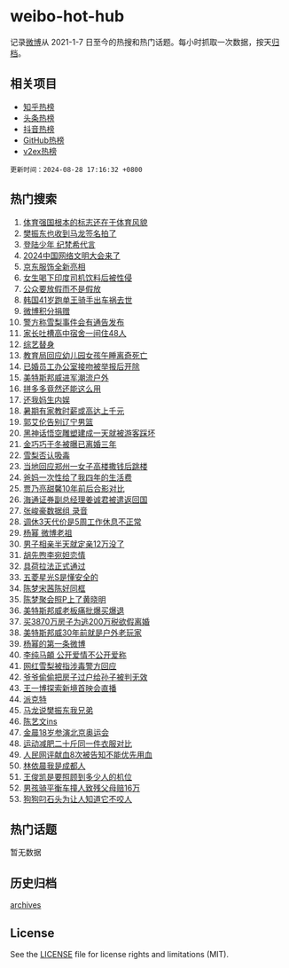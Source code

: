 # weibo-hot-hub

记录[微博](https://www.weibo.com)从 2021-1-7 日至今的热搜和热门话题。每小时抓取一次数据，按天[归档](archives)。

## 相关项目

- [知乎热榜](https://github.com/lonnyzhang423/zhihu-hot-hub)
- [头条热榜](https://github.com/lonnyzhang423/toutiao-hot-hub)
- [抖音热榜](https://github.com/lonnyzhang423/douyin-hot-hub)
- [GitHub热榜](https://github.com/lonnyzhang423/github-hot-hub)
- [v2ex热榜](https://github.com/lonnyzhang423/v2ex-hot-hub)


`更新时间：2024-08-28 17:16:32 +0800`

## 热门搜索

1. [体育强国根本的标志还在于体育风貌](https://m.weibo.cn/search?containerid=100103type%3D1%26t%3D10%26q%3D%23%E4%BD%93%E8%82%B2%E5%BC%BA%E5%9B%BD%E6%A0%B9%E6%9C%AC%E7%9A%84%E6%A0%87%E5%BF%97%E8%BF%98%E5%9C%A8%E4%BA%8E%E4%BD%93%E8%82%B2%E9%A3%8E%E8%B2%8C%23&stream_entry_id=51&isnewpage=1&extparam=seat%3D1%26pos%3D0%26filter_type%3Drealtimehot%26stream_entry_id%3D51%26c_type%3D51%26cate%3D10103%26q%3D%2523%25E4%25BD%2593%25E8%2582%25B2%25E5%25BC%25BA%25E5%259B%25BD%25E6%25A0%25B9%25E6%259C%25AC%25E7%259A%2584%25E6%25A0%2587%25E5%25BF%2597%25E8%25BF%2598%25E5%259C%25A8%25E4%25BA%258E%25E4%25BD%2593%25E8%2582%25B2%25E9%25A3%258E%25E8%25B2%258C%2523%26dgr%3D0%26display_time%3D1724836591%26pre_seqid%3D1724836591569017664142)
1. [樊振东也收到马龙签名拍了](https://m.weibo.cn/search?containerid=100103type%3D1%26t%3D10%26q%3D%23%E6%A8%8A%E6%8C%AF%E4%B8%9C%E4%B9%9F%E6%94%B6%E5%88%B0%E9%A9%AC%E9%BE%99%E7%AD%BE%E5%90%8D%E6%8B%8D%E4%BA%86%23&stream_entry_id=31&isnewpage=1&extparam=seat%3D1%26stream_entry_id%3D31%26realpos%3D1%26cate%3D5001%26filter_type%3Drealtimehot%26lcate%3D5001%26band_rank%3D1%26pos%3D0%26c_type%3D31%26flag%3D1%26q%3D%2523%25E6%25A8%258A%25E6%258C%25AF%25E4%25B8%259C%25E4%25B9%259F%25E6%2594%25B6%25E5%2588%25B0%25E9%25A9%25AC%25E9%25BE%2599%25E7%25AD%25BE%25E5%2590%258D%25E6%258B%258D%25E4%25BA%2586%2523%26dgr%3D0%26display_time%3D1724836591%26pre_seqid%3D1724836591569017664142)
1. [登陆少年 纪梵希代言](https://m.weibo.cn/search?containerid=100103type%3D1%26t%3D10%26q%3D%E7%99%BB%E9%99%86%E5%B0%91%E5%B9%B4+%E7%BA%AA%E6%A2%B5%E5%B8%8C%E4%BB%A3%E8%A8%80&stream_entry_id=31&isnewpage=1&extparam=seat%3D1%26stream_entry_id%3D31%26realpos%3D2%26cate%3D5001%26filter_type%3Drealtimehot%26lcate%3D5001%26band_rank%3D2%26pos%3D1%26c_type%3D31%26flag%3D1%26q%3D%25E7%2599%25BB%25E9%2599%2586%25E5%25B0%2591%25E5%25B9%25B4%2520%25E7%25BA%25AA%25E6%25A2%25B5%25E5%25B8%258C%25E4%25BB%25A3%25E8%25A8%2580%26dgr%3D0%26display_time%3D1724836591%26pre_seqid%3D1724836591569017664142)
1. [2024中国网络文明大会来了](https://m.weibo.cn/search?containerid=100103type%3D1%26t%3D10%26q%3D%232024%E4%B8%AD%E5%9B%BD%E7%BD%91%E7%BB%9C%E6%96%87%E6%98%8E%E5%A4%A7%E4%BC%9A%E6%9D%A5%E4%BA%86%23&stream_entry_id=31&isnewpage=1&extparam=seat%3D1%26stream_entry_id%3D31%26realpos%3D3%26cate%3D5001%26filter_type%3Drealtimehot%26lcate%3D5001%26band_rank%3D3%26pos%3D2%26c_type%3D31%26flag%3D1%26q%3D%25232024%25E4%25B8%25AD%25E5%259B%25BD%25E7%25BD%2591%25E7%25BB%259C%25E6%2596%2587%25E6%2598%258E%25E5%25A4%25A7%25E4%25BC%259A%25E6%259D%25A5%25E4%25BA%2586%2523%26dgr%3D0%26display_time%3D1724836591%26pre_seqid%3D1724836591569017664142)
1. [京东服饰全新亮相](https://m.weibo.cn/search?containerid=100103type%3D1%26t%3D10%26q%3D%23%E4%BA%AC%E4%B8%9C%E6%9C%8D%E9%A5%B0%E5%85%A8%E6%96%B0%E4%BA%AE%E7%9B%B8%23&stream_entry_id=31&isnewpage=1&extparam=seat%3D1%26adid%3D251863%26stream_entry_id%3D31%26topic_ad%3D1%26pos%3D3%26band_rank%3D4%26lcate%3D5001%26filter_type%3Drealtimehot%26dgr%3D0%26c_type%3D31%26is_ad_pos%3D1%26q%3D%2523%25E4%25BA%25AC%25E4%25B8%259C%25E6%259C%258D%25E9%25A5%25B0%25E5%2585%25A8%25E6%2596%25B0%25E4%25BA%25AE%25E7%259B%25B8%2523%26cate%3D5001%26display_time%3D1724836591%26pre_seqid%3D1724836591569017664142)
1. [女生喝下印度司机饮料后被性侵](https://m.weibo.cn/search?containerid=100103type%3D1%26t%3D10%26q%3D%23%E5%A5%B3%E7%94%9F%E5%96%9D%E4%B8%8B%E5%8D%B0%E5%BA%A6%E5%8F%B8%E6%9C%BA%E9%A5%AE%E6%96%99%E5%90%8E%E8%A2%AB%E6%80%A7%E4%BE%B5%23&stream_entry_id=31&isnewpage=1&extparam=seat%3D1%26stream_entry_id%3D31%26realpos%3D4%26cate%3D5001%26filter_type%3Drealtimehot%26lcate%3D5001%26band_rank%3D4%26pos%3D4%26c_type%3D31%26flag%3D2%26q%3D%2523%25E5%25A5%25B3%25E7%2594%259F%25E5%2596%259D%25E4%25B8%258B%25E5%258D%25B0%25E5%25BA%25A6%25E5%258F%25B8%25E6%259C%25BA%25E9%25A5%25AE%25E6%2596%2599%25E5%2590%258E%25E8%25A2%25AB%25E6%2580%25A7%25E4%25BE%25B5%2523%26dgr%3D0%26display_time%3D1724836591%26pre_seqid%3D1724836591569017664142)
1. [公众要放假而不是假放](https://m.weibo.cn/search?containerid=100103type%3D1%26t%3D10%26q%3D%23%E5%85%AC%E4%BC%97%E8%A6%81%E6%94%BE%E5%81%87%E8%80%8C%E4%B8%8D%E6%98%AF%E5%81%87%E6%94%BE%23&stream_entry_id=31&isnewpage=1&extparam=seat%3D1%26stream_entry_id%3D31%26realpos%3D5%26cate%3D5001%26filter_type%3Drealtimehot%26lcate%3D5001%26band_rank%3D5%26pos%3D5%26c_type%3D31%26flag%3D0%26q%3D%2523%25E5%2585%25AC%25E4%25BC%2597%25E8%25A6%2581%25E6%2594%25BE%25E5%2581%2587%25E8%2580%258C%25E4%25B8%258D%25E6%2598%25AF%25E5%2581%2587%25E6%2594%25BE%2523%26dgr%3D0%26display_time%3D1724836591%26pre_seqid%3D1724836591569017664142)
1. [韩国41岁跑单王骑手出车祸去世](https://m.weibo.cn/search?containerid=100103type%3D1%26t%3D10%26q%3D%23%E9%9F%A9%E5%9B%BD41%E5%B2%81%E8%B7%91%E5%8D%95%E7%8E%8B%E9%AA%91%E6%89%8B%E5%87%BA%E8%BD%A6%E7%A5%B8%E5%8E%BB%E4%B8%96%23&stream_entry_id=31&isnewpage=1&extparam=seat%3D1%26stream_entry_id%3D31%26realpos%3D6%26cate%3D5001%26filter_type%3Drealtimehot%26lcate%3D5001%26band_rank%3D6%26pos%3D6%26c_type%3D31%26flag%3D1%26q%3D%2523%25E9%259F%25A9%25E5%259B%25BD41%25E5%25B2%2581%25E8%25B7%2591%25E5%258D%2595%25E7%258E%258B%25E9%25AA%2591%25E6%2589%258B%25E5%2587%25BA%25E8%25BD%25A6%25E7%25A5%25B8%25E5%258E%25BB%25E4%25B8%2596%2523%26dgr%3D0%26display_time%3D1724836591%26pre_seqid%3D1724836591569017664142)
1. [微博积分捐赠](https://m.weibo.cn/search?containerid=100103type%3D1%26t%3D10%26q%3D%23%E5%BE%AE%E5%8D%9A%E7%A7%AF%E5%88%86%E6%8D%90%E8%B5%A0%23&stream_entry_id=31&isnewpage=1&extparam=seat%3D1%26adid%3D252160%26stream_entry_id%3D31%26pos%3D7%26band_rank%3D7%26lcate%3D5001%26filter_type%3Drealtimehot%26dgr%3D0%26c_type%3D31%26is_ad_pos%3D1%26q%3D%2523%25E5%25BE%25AE%25E5%258D%259A%25E7%25A7%25AF%25E5%2588%2586%25E6%258D%2590%25E8%25B5%25A0%2523%26cate%3D5001%26display_time%3D1724836591%26pre_seqid%3D1724836591569017664142)
1. [警方称雪梨事件会有通告发布](https://m.weibo.cn/search?containerid=100103type%3D1%26t%3D10%26q%3D%23%E8%AD%A6%E6%96%B9%E7%A7%B0%E9%9B%AA%E6%A2%A8%E4%BA%8B%E4%BB%B6%E4%BC%9A%E6%9C%89%E9%80%9A%E5%91%8A%E5%8F%91%E5%B8%83%23&stream_entry_id=31&isnewpage=1&extparam=seat%3D1%26stream_entry_id%3D31%26realpos%3D7%26cate%3D5001%26filter_type%3Drealtimehot%26lcate%3D5001%26band_rank%3D7%26pos%3D8%26c_type%3D31%26flag%3D2%26q%3D%2523%25E8%25AD%25A6%25E6%2596%25B9%25E7%25A7%25B0%25E9%259B%25AA%25E6%25A2%25A8%25E4%25BA%258B%25E4%25BB%25B6%25E4%25BC%259A%25E6%259C%2589%25E9%2580%259A%25E5%2591%258A%25E5%258F%2591%25E5%25B8%2583%2523%26dgr%3D0%26display_time%3D1724836591%26pre_seqid%3D1724836591569017664142)
1. [家长吐槽高中宿舍一间住48人](https://m.weibo.cn/search?containerid=100103type%3D1%26t%3D10%26q%3D%23%E5%AE%B6%E9%95%BF%E5%90%90%E6%A7%BD%E9%AB%98%E4%B8%AD%E5%AE%BF%E8%88%8D%E4%B8%80%E9%97%B4%E4%BD%8F48%E4%BA%BA%23&stream_entry_id=31&isnewpage=1&extparam=seat%3D1%26stream_entry_id%3D31%26realpos%3D8%26cate%3D5001%26filter_type%3Drealtimehot%26lcate%3D5001%26band_rank%3D8%26pos%3D9%26c_type%3D31%26flag%3D1%26q%3D%2523%25E5%25AE%25B6%25E9%2595%25BF%25E5%2590%2590%25E6%25A7%25BD%25E9%25AB%2598%25E4%25B8%25AD%25E5%25AE%25BF%25E8%2588%258D%25E4%25B8%2580%25E9%2597%25B4%25E4%25BD%258F48%25E4%25BA%25BA%2523%26dgr%3D0%26display_time%3D1724836591%26pre_seqid%3D1724836591569017664142)
1. [综艺替身](https://m.weibo.cn/search?containerid=100103type%3D1%26t%3D10%26q%3D%E7%BB%BC%E8%89%BA%E6%9B%BF%E8%BA%AB&stream_entry_id=31&isnewpage=1&extparam=seat%3D1%26stream_entry_id%3D31%26realpos%3D9%26cate%3D5001%26filter_type%3Drealtimehot%26lcate%3D5001%26band_rank%3D9%26pos%3D10%26c_type%3D31%26flag%3D2%26q%3D%25E7%25BB%25BC%25E8%2589%25BA%25E6%259B%25BF%25E8%25BA%25AB%26dgr%3D0%26display_time%3D1724836591%26pre_seqid%3D1724836591569017664142)
1. [教育局回应幼儿园女孩午睡离奇死亡](https://m.weibo.cn/search?containerid=100103type%3D1%26t%3D10%26q%3D%23%E6%95%99%E8%82%B2%E5%B1%80%E5%9B%9E%E5%BA%94%E5%B9%BC%E5%84%BF%E5%9B%AD%E5%A5%B3%E5%AD%A9%E5%8D%88%E7%9D%A1%E7%A6%BB%E5%A5%87%E6%AD%BB%E4%BA%A1%23&stream_entry_id=31&isnewpage=1&extparam=seat%3D1%26stream_entry_id%3D31%26realpos%3D10%26cate%3D5001%26filter_type%3Drealtimehot%26lcate%3D5001%26band_rank%3D10%26pos%3D11%26c_type%3D31%26flag%3D1%26q%3D%2523%25E6%2595%2599%25E8%2582%25B2%25E5%25B1%2580%25E5%259B%259E%25E5%25BA%2594%25E5%25B9%25BC%25E5%2584%25BF%25E5%259B%25AD%25E5%25A5%25B3%25E5%25AD%25A9%25E5%258D%2588%25E7%259D%25A1%25E7%25A6%25BB%25E5%25A5%2587%25E6%25AD%25BB%25E4%25BA%25A1%2523%26dgr%3D0%26display_time%3D1724836591%26pre_seqid%3D1724836591569017664142)
1. [已婚员工办公室接吻被举报后开除](https://m.weibo.cn/search?containerid=100103type%3D1%26t%3D10%26q%3D%23%E5%B7%B2%E5%A9%9A%E5%91%98%E5%B7%A5%E5%8A%9E%E5%85%AC%E5%AE%A4%E6%8E%A5%E5%90%BB%E8%A2%AB%E4%B8%BE%E6%8A%A5%E5%90%8E%E5%BC%80%E9%99%A4%23&stream_entry_id=31&isnewpage=1&extparam=seat%3D1%26stream_entry_id%3D31%26realpos%3D11%26cate%3D5001%26filter_type%3Drealtimehot%26lcate%3D5001%26band_rank%3D11%26pos%3D12%26c_type%3D31%26flag%3D2%26q%3D%2523%25E5%25B7%25B2%25E5%25A9%259A%25E5%2591%2598%25E5%25B7%25A5%25E5%258A%259E%25E5%2585%25AC%25E5%25AE%25A4%25E6%258E%25A5%25E5%2590%25BB%25E8%25A2%25AB%25E4%25B8%25BE%25E6%258A%25A5%25E5%2590%258E%25E5%25BC%2580%25E9%2599%25A4%2523%26dgr%3D0%26display_time%3D1724836591%26pre_seqid%3D1724836591569017664142)
1. [美特斯邦威进军潮流户外](https://m.weibo.cn/search?containerid=100103type%3D1%26t%3D10%26q%3D%23%E7%BE%8E%E7%89%B9%E6%96%AF%E9%82%A6%E5%A8%81%E8%BF%9B%E5%86%9B%E6%BD%AE%E6%B5%81%E6%88%B7%E5%A4%96%23&stream_entry_id=31&isnewpage=1&extparam=seat%3D1%26adid%3D251514%26stream_entry_id%3D31%26realpos%3D12%26cate%3D5001%26filter_type%3Drealtimehot%26lcate%3D5001%26band_rank%3D12%26dgr%3D0%26c_type%3D31%26flag%3D0%26q%3D%2523%25E7%25BE%258E%25E7%2589%25B9%25E6%2596%25AF%25E9%2582%25A6%25E5%25A8%2581%25E8%25BF%259B%25E5%2586%259B%25E6%25BD%25AE%25E6%25B5%2581%25E6%2588%25B7%25E5%25A4%2596%2523%26pos%3D13%26display_time%3D1724836591%26pre_seqid%3D1724836591569017664142)
1. [拼多多竟然还能这么用](https://m.weibo.cn/search?containerid=100103type%3D1%26t%3D10%26q%3D%23%E6%8B%BC%E5%A4%9A%E5%A4%9A%E7%AB%9F%E7%84%B6%E8%BF%98%E8%83%BD%E8%BF%99%E4%B9%88%E7%94%A8%23&stream_entry_id=31&isnewpage=1&extparam=seat%3D1%26adid%3D251328%26stream_entry_id%3D31%26realpos%3D13%26cate%3D5001%26filter_type%3Drealtimehot%26lcate%3D5001%26band_rank%3D13%26dgr%3D0%26c_type%3D31%26flag%3D0%26q%3D%2523%25E6%258B%25BC%25E5%25A4%259A%25E5%25A4%259A%25E7%25AB%259F%25E7%2584%25B6%25E8%25BF%2598%25E8%2583%25BD%25E8%25BF%2599%25E4%25B9%2588%25E7%2594%25A8%2523%26pos%3D14%26display_time%3D1724836591%26pre_seqid%3D1724836591569017664142)
1. [还我妈生内娱](https://m.weibo.cn/search?containerid=100103type%3D1%26t%3D10%26q%3D%E8%BF%98%E6%88%91%E5%A6%88%E7%94%9F%E5%86%85%E5%A8%B1&stream_entry_id=31&isnewpage=1&extparam=seat%3D1%26stream_entry_id%3D31%26realpos%3D14%26cate%3D5001%26filter_type%3Drealtimehot%26lcate%3D5001%26band_rank%3D14%26pos%3D15%26c_type%3D31%26flag%3D1%26q%3D%25E8%25BF%2598%25E6%2588%2591%25E5%25A6%2588%25E7%2594%259F%25E5%2586%2585%25E5%25A8%25B1%26dgr%3D0%26display_time%3D1724836591%26pre_seqid%3D1724836591569017664142)
1. [暑期有家教时薪或高达上千元](https://m.weibo.cn/search?containerid=100103type%3D1%26t%3D10%26q%3D%23%E6%9A%91%E6%9C%9F%E6%9C%89%E5%AE%B6%E6%95%99%E6%97%B6%E8%96%AA%E6%88%96%E9%AB%98%E8%BE%BE%E4%B8%8A%E5%8D%83%E5%85%83%23&stream_entry_id=31&isnewpage=1&extparam=seat%3D1%26stream_entry_id%3D31%26realpos%3D15%26cate%3D5001%26filter_type%3Drealtimehot%26lcate%3D5001%26band_rank%3D15%26pos%3D16%26c_type%3D31%26flag%3D1%26q%3D%2523%25E6%259A%2591%25E6%259C%259F%25E6%259C%2589%25E5%25AE%25B6%25E6%2595%2599%25E6%2597%25B6%25E8%2596%25AA%25E6%2588%2596%25E9%25AB%2598%25E8%25BE%25BE%25E4%25B8%258A%25E5%258D%2583%25E5%2585%2583%2523%26dgr%3D0%26display_time%3D1724836591%26pre_seqid%3D1724836591569017664142)
1. [郭艾伦告别辽宁男篮](https://m.weibo.cn/search?containerid=100103type%3D1%26t%3D10%26q%3D%23%E9%83%AD%E8%89%BE%E4%BC%A6%E5%91%8A%E5%88%AB%E8%BE%BD%E5%AE%81%E7%94%B7%E7%AF%AE%23&stream_entry_id=31&isnewpage=1&extparam=seat%3D1%26stream_entry_id%3D31%26realpos%3D16%26cate%3D5001%26filter_type%3Drealtimehot%26lcate%3D5001%26band_rank%3D16%26pos%3D17%26c_type%3D31%26flag%3D1%26q%3D%2523%25E9%2583%25AD%25E8%2589%25BE%25E4%25BC%25A6%25E5%2591%258A%25E5%2588%25AB%25E8%25BE%25BD%25E5%25AE%2581%25E7%2594%25B7%25E7%25AF%25AE%2523%26dgr%3D0%26display_time%3D1724836591%26pre_seqid%3D1724836591569017664142)
1. [黑神话悟空雕塑建成一天就被游客踩坏](https://m.weibo.cn/search?containerid=100103type%3D1%26t%3D10%26q%3D%23%E9%BB%91%E7%A5%9E%E8%AF%9D%E6%82%9F%E7%A9%BA%E9%9B%95%E5%A1%91%E5%BB%BA%E6%88%90%E4%B8%80%E5%A4%A9%E5%B0%B1%E8%A2%AB%E6%B8%B8%E5%AE%A2%E8%B8%A9%E5%9D%8F%23&stream_entry_id=31&isnewpage=1&extparam=seat%3D1%26stream_entry_id%3D31%26realpos%3D17%26cate%3D5001%26filter_type%3Drealtimehot%26lcate%3D5001%26band_rank%3D17%26pos%3D18%26c_type%3D31%26flag%3D0%26q%3D%2523%25E9%25BB%2591%25E7%25A5%259E%25E8%25AF%259D%25E6%2582%259F%25E7%25A9%25BA%25E9%259B%2595%25E5%25A1%2591%25E5%25BB%25BA%25E6%2588%2590%25E4%25B8%2580%25E5%25A4%25A9%25E5%25B0%25B1%25E8%25A2%25AB%25E6%25B8%25B8%25E5%25AE%25A2%25E8%25B8%25A9%25E5%259D%258F%2523%26dgr%3D0%26display_time%3D1724836591%26pre_seqid%3D1724836591569017664142)
1. [金巧巧于冬被曝已离婚三年](https://m.weibo.cn/search?containerid=100103type%3D1%26t%3D10%26q%3D%23%E9%87%91%E5%B7%A7%E5%B7%A7%E4%BA%8E%E5%86%AC%E8%A2%AB%E6%9B%9D%E5%B7%B2%E7%A6%BB%E5%A9%9A%E4%B8%89%E5%B9%B4%23&stream_entry_id=31&isnewpage=1&extparam=seat%3D1%26stream_entry_id%3D31%26realpos%3D18%26cate%3D5001%26filter_type%3Drealtimehot%26lcate%3D5001%26band_rank%3D18%26pos%3D19%26c_type%3D31%26flag%3D0%26q%3D%2523%25E9%2587%2591%25E5%25B7%25A7%25E5%25B7%25A7%25E4%25BA%258E%25E5%2586%25AC%25E8%25A2%25AB%25E6%259B%259D%25E5%25B7%25B2%25E7%25A6%25BB%25E5%25A9%259A%25E4%25B8%2589%25E5%25B9%25B4%2523%26dgr%3D0%26display_time%3D1724836591%26pre_seqid%3D1724836591569017664142)
1. [雪梨否认吸毒](https://m.weibo.cn/search?containerid=100103type%3D1%26t%3D10%26q%3D%23%E9%9B%AA%E6%A2%A8%E5%90%A6%E8%AE%A4%E5%90%B8%E6%AF%92%23&stream_entry_id=31&isnewpage=1&extparam=seat%3D1%26stream_entry_id%3D31%26realpos%3D19%26cate%3D5001%26filter_type%3Drealtimehot%26lcate%3D5001%26band_rank%3D19%26pos%3D20%26c_type%3D31%26flag%3D0%26q%3D%2523%25E9%259B%25AA%25E6%25A2%25A8%25E5%2590%25A6%25E8%25AE%25A4%25E5%2590%25B8%25E6%25AF%2592%2523%26dgr%3D0%26display_time%3D1724836591%26pre_seqid%3D1724836591569017664142)
1. [当地回应郑州一女子高楼撒钱后跳楼](https://m.weibo.cn/search?containerid=100103type%3D1%26t%3D10%26q%3D%23%E5%BD%93%E5%9C%B0%E5%9B%9E%E5%BA%94%E9%83%91%E5%B7%9E%E4%B8%80%E5%A5%B3%E5%AD%90%E9%AB%98%E6%A5%BC%E6%92%92%E9%92%B1%E5%90%8E%E8%B7%B3%E6%A5%BC%23&stream_entry_id=31&isnewpage=1&extparam=seat%3D1%26stream_entry_id%3D31%26realpos%3D20%26cate%3D5001%26filter_type%3Drealtimehot%26lcate%3D5001%26band_rank%3D20%26pos%3D21%26c_type%3D31%26flag%3D0%26q%3D%2523%25E5%25BD%2593%25E5%259C%25B0%25E5%259B%259E%25E5%25BA%2594%25E9%2583%2591%25E5%25B7%259E%25E4%25B8%2580%25E5%25A5%25B3%25E5%25AD%2590%25E9%25AB%2598%25E6%25A5%25BC%25E6%2592%2592%25E9%2592%25B1%25E5%2590%258E%25E8%25B7%25B3%25E6%25A5%25BC%2523%26dgr%3D0%26display_time%3D1724836591%26pre_seqid%3D1724836591569017664142)
1. [爸妈一次性给了我四年的生活费](https://m.weibo.cn/search?containerid=100103type%3D1%26t%3D10%26q%3D%23%E7%88%B8%E5%A6%88%E4%B8%80%E6%AC%A1%E6%80%A7%E7%BB%99%E4%BA%86%E6%88%91%E5%9B%9B%E5%B9%B4%E7%9A%84%E7%94%9F%E6%B4%BB%E8%B4%B9%23&stream_entry_id=31&isnewpage=1&extparam=seat%3D1%26stream_entry_id%3D31%26realpos%3D21%26cate%3D5001%26filter_type%3Drealtimehot%26lcate%3D5001%26band_rank%3D21%26pos%3D22%26c_type%3D31%26flag%3D2%26q%3D%2523%25E7%2588%25B8%25E5%25A6%2588%25E4%25B8%2580%25E6%25AC%25A1%25E6%2580%25A7%25E7%25BB%2599%25E4%25BA%2586%25E6%2588%2591%25E5%259B%259B%25E5%25B9%25B4%25E7%259A%2584%25E7%2594%259F%25E6%25B4%25BB%25E8%25B4%25B9%2523%26dgr%3D0%26display_time%3D1724836591%26pre_seqid%3D1724836591569017664142)
1. [贾乃亮甜馨10年前后合影对比](https://m.weibo.cn/search?containerid=100103type%3D1%26t%3D10%26q%3D%23%E8%B4%BE%E4%B9%83%E4%BA%AE%E7%94%9C%E9%A6%A810%E5%B9%B4%E5%89%8D%E5%90%8E%E5%90%88%E5%BD%B1%E5%AF%B9%E6%AF%94%23&stream_entry_id=31&isnewpage=1&extparam=seat%3D1%26stream_entry_id%3D31%26realpos%3D22%26cate%3D5001%26filter_type%3Drealtimehot%26lcate%3D5001%26band_rank%3D22%26pos%3D23%26c_type%3D31%26flag%3D1%26q%3D%2523%25E8%25B4%25BE%25E4%25B9%2583%25E4%25BA%25AE%25E7%2594%259C%25E9%25A6%25A810%25E5%25B9%25B4%25E5%2589%258D%25E5%2590%258E%25E5%2590%2588%25E5%25BD%25B1%25E5%25AF%25B9%25E6%25AF%2594%2523%26dgr%3D0%26display_time%3D1724836591%26pre_seqid%3D1724836591569017664142)
1. [海通证券副总经理姜诚君被遣返回国](https://m.weibo.cn/search?containerid=100103type%3D1%26t%3D10%26q%3D%23%E6%B5%B7%E9%80%9A%E8%AF%81%E5%88%B8%E5%89%AF%E6%80%BB%E7%BB%8F%E7%90%86%E5%A7%9C%E8%AF%9A%E5%90%9B%E8%A2%AB%E9%81%A3%E8%BF%94%E5%9B%9E%E5%9B%BD%23&stream_entry_id=31&isnewpage=1&extparam=seat%3D1%26stream_entry_id%3D31%26realpos%3D23%26cate%3D5001%26filter_type%3Drealtimehot%26lcate%3D5001%26band_rank%3D23%26pos%3D24%26c_type%3D31%26flag%3D1%26q%3D%2523%25E6%25B5%25B7%25E9%2580%259A%25E8%25AF%2581%25E5%2588%25B8%25E5%2589%25AF%25E6%2580%25BB%25E7%25BB%258F%25E7%2590%2586%25E5%25A7%259C%25E8%25AF%259A%25E5%2590%259B%25E8%25A2%25AB%25E9%2581%25A3%25E8%25BF%2594%25E5%259B%259E%25E5%259B%25BD%2523%26dgr%3D0%26display_time%3D1724836591%26pre_seqid%3D1724836591569017664142)
1. [张峻豪数据组 录音](https://m.weibo.cn/search?containerid=100103type%3D1%26t%3D10%26q%3D%E5%BC%A0%E5%B3%BB%E8%B1%AA%E6%95%B0%E6%8D%AE%E7%BB%84+%E5%BD%95%E9%9F%B3&stream_entry_id=31&isnewpage=1&extparam=seat%3D1%26stream_entry_id%3D31%26realpos%3D24%26cate%3D5001%26filter_type%3Drealtimehot%26lcate%3D5001%26band_rank%3D24%26pos%3D25%26c_type%3D31%26flag%3D0%26q%3D%25E5%25BC%25A0%25E5%25B3%25BB%25E8%25B1%25AA%25E6%2595%25B0%25E6%258D%25AE%25E7%25BB%2584%2520%25E5%25BD%2595%25E9%259F%25B3%26dgr%3D0%26display_time%3D1724836591%26pre_seqid%3D1724836591569017664142)
1. [调休3天代价是5周工作休息不正常](https://m.weibo.cn/search?containerid=100103type%3D1%26t%3D10%26q%3D%23%E8%B0%83%E4%BC%913%E5%A4%A9%E4%BB%A3%E4%BB%B7%E6%98%AF5%E5%91%A8%E5%B7%A5%E4%BD%9C%E4%BC%91%E6%81%AF%E4%B8%8D%E6%AD%A3%E5%B8%B8%23&stream_entry_id=31&isnewpage=1&extparam=seat%3D1%26stream_entry_id%3D31%26realpos%3D25%26cate%3D5001%26filter_type%3Drealtimehot%26lcate%3D5001%26band_rank%3D25%26pos%3D26%26c_type%3D31%26flag%3D1%26q%3D%2523%25E8%25B0%2583%25E4%25BC%25913%25E5%25A4%25A9%25E4%25BB%25A3%25E4%25BB%25B7%25E6%2598%25AF5%25E5%2591%25A8%25E5%25B7%25A5%25E4%25BD%259C%25E4%25BC%2591%25E6%2581%25AF%25E4%25B8%258D%25E6%25AD%25A3%25E5%25B8%25B8%2523%26dgr%3D0%26display_time%3D1724836591%26pre_seqid%3D1724836591569017664142)
1. [杨幂 微博老祖](https://m.weibo.cn/search?containerid=100103type%3D1%26t%3D10%26q%3D%E6%9D%A8%E5%B9%82+%E5%BE%AE%E5%8D%9A%E8%80%81%E7%A5%96&stream_entry_id=31&isnewpage=1&extparam=seat%3D1%26stream_entry_id%3D31%26realpos%3D26%26cate%3D5001%26filter_type%3Drealtimehot%26lcate%3D5001%26band_rank%3D26%26pos%3D27%26c_type%3D31%26flag%3D1%26q%3D%25E6%259D%25A8%25E5%25B9%2582%2520%25E5%25BE%25AE%25E5%258D%259A%25E8%2580%2581%25E7%25A5%2596%26dgr%3D0%26display_time%3D1724836591%26pre_seqid%3D1724836591569017664142)
1. [男子相亲半天就定亲12万没了](https://m.weibo.cn/search?containerid=100103type%3D1%26t%3D10%26q%3D%23%E7%94%B7%E5%AD%90%E7%9B%B8%E4%BA%B2%E5%8D%8A%E5%A4%A9%E5%B0%B1%E5%AE%9A%E4%BA%B212%E4%B8%87%E6%B2%A1%E4%BA%86%23&stream_entry_id=31&isnewpage=1&extparam=seat%3D1%26stream_entry_id%3D31%26realpos%3D27%26cate%3D5001%26filter_type%3Drealtimehot%26lcate%3D5001%26band_rank%3D27%26pos%3D28%26c_type%3D31%26flag%3D0%26q%3D%2523%25E7%2594%25B7%25E5%25AD%2590%25E7%259B%25B8%25E4%25BA%25B2%25E5%258D%258A%25E5%25A4%25A9%25E5%25B0%25B1%25E5%25AE%259A%25E4%25BA%25B212%25E4%25B8%2587%25E6%25B2%25A1%25E4%25BA%2586%2523%26dgr%3D0%26display_time%3D1724836591%26pre_seqid%3D1724836591569017664142)
1. [胡先煦李宛妲恋情](https://m.weibo.cn/search?containerid=100103type%3D1%26t%3D10%26q%3D%23%E8%83%A1%E5%85%88%E7%85%A6%E6%9D%8E%E5%AE%9B%E5%A6%B2%E6%81%8B%E6%83%85%23&stream_entry_id=31&isnewpage=1&extparam=seat%3D1%26stream_entry_id%3D31%26realpos%3D28%26cate%3D5001%26filter_type%3Drealtimehot%26lcate%3D5001%26band_rank%3D28%26pos%3D29%26c_type%3D31%26flag%3D0%26q%3D%2523%25E8%2583%25A1%25E5%2585%2588%25E7%2585%25A6%25E6%259D%258E%25E5%25AE%259B%25E5%25A6%25B2%25E6%2581%258B%25E6%2583%2585%2523%26dgr%3D0%26display_time%3D1724836591%26pre_seqid%3D1724836591569017664142)
1. [具荷拉法正式通过](https://m.weibo.cn/search?containerid=100103type%3D1%26t%3D10%26q%3D%23%E5%85%B7%E8%8D%B7%E6%8B%89%E6%B3%95%E6%AD%A3%E5%BC%8F%E9%80%9A%E8%BF%87%23&stream_entry_id=31&isnewpage=1&extparam=seat%3D1%26stream_entry_id%3D31%26realpos%3D29%26cate%3D5001%26filter_type%3Drealtimehot%26lcate%3D5001%26band_rank%3D29%26pos%3D30%26c_type%3D31%26flag%3D0%26q%3D%2523%25E5%2585%25B7%25E8%258D%25B7%25E6%258B%2589%25E6%25B3%2595%25E6%25AD%25A3%25E5%25BC%258F%25E9%2580%259A%25E8%25BF%2587%2523%26dgr%3D0%26display_time%3D1724836591%26pre_seqid%3D1724836591569017664142)
1. [五菱星光S是懂安全的](https://m.weibo.cn/search?containerid=100103type%3D1%26t%3D10%26q%3D%23%E4%BA%94%E8%8F%B1%E6%98%9F%E5%85%89S%E6%98%AF%E6%87%82%E5%AE%89%E5%85%A8%E7%9A%84%23&stream_entry_id=31&isnewpage=1&extparam=seat%3D1%26adid%3D251603%26stream_entry_id%3D31%26realpos%3D30%26cate%3D5001%26filter_type%3Drealtimehot%26lcate%3D5001%26band_rank%3D30%26dgr%3D0%26c_type%3D31%26flag%3D0%26q%3D%2523%25E4%25BA%2594%25E8%258F%25B1%25E6%2598%259F%25E5%2585%2589S%25E6%2598%25AF%25E6%2587%2582%25E5%25AE%2589%25E5%2585%25A8%25E7%259A%2584%2523%26pos%3D31%26display_time%3D1724836591%26pre_seqid%3D1724836591569017664142)
1. [陈梦宋茜陈好同框](https://m.weibo.cn/search?containerid=100103type%3D1%26t%3D10%26q%3D%23%E9%99%88%E6%A2%A6%E5%AE%8B%E8%8C%9C%E9%99%88%E5%A5%BD%E5%90%8C%E6%A1%86%23&stream_entry_id=31&isnewpage=1&extparam=seat%3D1%26stream_entry_id%3D31%26realpos%3D31%26cate%3D5001%26filter_type%3Drealtimehot%26lcate%3D5001%26band_rank%3D31%26pos%3D32%26c_type%3D31%26flag%3D1%26q%3D%2523%25E9%2599%2588%25E6%25A2%25A6%25E5%25AE%258B%25E8%258C%259C%25E9%2599%2588%25E5%25A5%25BD%25E5%2590%258C%25E6%25A1%2586%2523%26dgr%3D0%26display_time%3D1724836591%26pre_seqid%3D1724836591569017664142)
1. [陈梦聚会照P上了黄晓明](https://m.weibo.cn/search?containerid=100103type%3D1%26t%3D10%26q%3D%23%E9%99%88%E6%A2%A6%E8%81%9A%E4%BC%9A%E7%85%A7P%E4%B8%8A%E4%BA%86%E9%BB%84%E6%99%93%E6%98%8E%23&stream_entry_id=31&isnewpage=1&extparam=seat%3D1%26stream_entry_id%3D31%26realpos%3D32%26cate%3D5001%26filter_type%3Drealtimehot%26lcate%3D5001%26band_rank%3D32%26pos%3D33%26c_type%3D31%26flag%3D1%26q%3D%2523%25E9%2599%2588%25E6%25A2%25A6%25E8%2581%259A%25E4%25BC%259A%25E7%2585%25A7P%25E4%25B8%258A%25E4%25BA%2586%25E9%25BB%2584%25E6%2599%2593%25E6%2598%258E%2523%26dgr%3D0%26display_time%3D1724836591%26pre_seqid%3D1724836591569017664142)
1. [美特斯邦威老板痛批爆买爆退](https://m.weibo.cn/search?containerid=100103type%3D1%26t%3D10%26q%3D%E7%BE%8E%E7%89%B9%E6%96%AF%E9%82%A6%E5%A8%81%E8%80%81%E6%9D%BF%E7%97%9B%E6%89%B9%E7%88%86%E4%B9%B0%E7%88%86%E9%80%80&stream_entry_id=31&isnewpage=1&extparam=seat%3D1%26adid%3D252189%26stream_entry_id%3D31%26realpos%3D33%26cate%3D5001%26filter_type%3Drealtimehot%26lcate%3D5001%26band_rank%3D33%26dgr%3D0%26c_type%3D31%26flag%3D0%26q%3D%25E7%25BE%258E%25E7%2589%25B9%25E6%2596%25AF%25E9%2582%25A6%25E5%25A8%2581%25E8%2580%2581%25E6%259D%25BF%25E7%2597%259B%25E6%2589%25B9%25E7%2588%2586%25E4%25B9%25B0%25E7%2588%2586%25E9%2580%2580%26pos%3D34%26display_time%3D1724836591%26pre_seqid%3D1724836591569017664142)
1. [买3870万房子为逃200万税欲假离婚](https://m.weibo.cn/search?containerid=100103type%3D1%26t%3D10%26q%3D%23%E4%B9%B03870%E4%B8%87%E6%88%BF%E5%AD%90%E4%B8%BA%E9%80%83200%E4%B8%87%E7%A8%8E%E6%AC%B2%E5%81%87%E7%A6%BB%E5%A9%9A%23&stream_entry_id=31&isnewpage=1&extparam=seat%3D1%26stream_entry_id%3D31%26realpos%3D34%26cate%3D5001%26filter_type%3Drealtimehot%26lcate%3D5001%26band_rank%3D34%26pos%3D35%26c_type%3D31%26flag%3D1%26q%3D%2523%25E4%25B9%25B03870%25E4%25B8%2587%25E6%2588%25BF%25E5%25AD%2590%25E4%25B8%25BA%25E9%2580%2583200%25E4%25B8%2587%25E7%25A8%258E%25E6%25AC%25B2%25E5%2581%2587%25E7%25A6%25BB%25E5%25A9%259A%2523%26dgr%3D0%26display_time%3D1724836591%26pre_seqid%3D1724836591569017664142)
1. [美特斯邦威30年前就是户外老玩家](https://m.weibo.cn/search?containerid=100103type%3D1%26t%3D10%26q%3D%E7%BE%8E%E7%89%B9%E6%96%AF%E9%82%A6%E5%A8%8130%E5%B9%B4%E5%89%8D%E5%B0%B1%E6%98%AF%E6%88%B7%E5%A4%96%E8%80%81%E7%8E%A9%E5%AE%B6&stream_entry_id=31&isnewpage=1&extparam=seat%3D1%26adid%3D252179%26stream_entry_id%3D31%26realpos%3D35%26cate%3D5001%26filter_type%3Drealtimehot%26lcate%3D5001%26band_rank%3D35%26dgr%3D0%26c_type%3D31%26flag%3D0%26q%3D%25E7%25BE%258E%25E7%2589%25B9%25E6%2596%25AF%25E9%2582%25A6%25E5%25A8%258130%25E5%25B9%25B4%25E5%2589%258D%25E5%25B0%25B1%25E6%2598%25AF%25E6%2588%25B7%25E5%25A4%2596%25E8%2580%2581%25E7%258E%25A9%25E5%25AE%25B6%26pos%3D36%26display_time%3D1724836591%26pre_seqid%3D1724836591569017664142)
1. [杨幂的第一条微博](https://m.weibo.cn/search?containerid=100103type%3D1%26t%3D10%26q%3D%E6%9D%A8%E5%B9%82%E7%9A%84%E7%AC%AC%E4%B8%80%E6%9D%A1%E5%BE%AE%E5%8D%9A&stream_entry_id=31&isnewpage=1&extparam=seat%3D1%26stream_entry_id%3D31%26realpos%3D36%26cate%3D5001%26filter_type%3Drealtimehot%26lcate%3D5001%26band_rank%3D36%26pos%3D37%26c_type%3D31%26flag%3D1%26q%3D%25E6%259D%25A8%25E5%25B9%2582%25E7%259A%2584%25E7%25AC%25AC%25E4%25B8%2580%25E6%259D%25A1%25E5%25BE%25AE%25E5%258D%259A%26dgr%3D0%26display_time%3D1724836591%26pre_seqid%3D1724836591569017664142)
1. [李纯马頔 公开爱情不公开爱称](https://m.weibo.cn/search?containerid=100103type%3D1%26t%3D10%26q%3D%E6%9D%8E%E7%BA%AF%E9%A9%AC%E9%A0%94+%E5%85%AC%E5%BC%80%E7%88%B1%E6%83%85%E4%B8%8D%E5%85%AC%E5%BC%80%E7%88%B1%E7%A7%B0&stream_entry_id=31&isnewpage=1&extparam=seat%3D1%26stream_entry_id%3D31%26realpos%3D37%26cate%3D5001%26filter_type%3Drealtimehot%26lcate%3D5001%26band_rank%3D37%26pos%3D38%26c_type%3D31%26flag%3D0%26q%3D%25E6%259D%258E%25E7%25BA%25AF%25E9%25A9%25AC%25E9%25A0%2594%2520%25E5%2585%25AC%25E5%25BC%2580%25E7%2588%25B1%25E6%2583%2585%25E4%25B8%258D%25E5%2585%25AC%25E5%25BC%2580%25E7%2588%25B1%25E7%25A7%25B0%26dgr%3D0%26display_time%3D1724836591%26pre_seqid%3D1724836591569017664142)
1. [网红雪梨被指涉毒警方回应](https://m.weibo.cn/search?containerid=100103type%3D1%26t%3D10%26q%3D%23%E7%BD%91%E7%BA%A2%E9%9B%AA%E6%A2%A8%E8%A2%AB%E6%8C%87%E6%B6%89%E6%AF%92%E8%AD%A6%E6%96%B9%E5%9B%9E%E5%BA%94%23&stream_entry_id=31&isnewpage=1&extparam=seat%3D1%26stream_entry_id%3D31%26realpos%3D38%26cate%3D5001%26filter_type%3Drealtimehot%26lcate%3D5001%26band_rank%3D38%26pos%3D39%26c_type%3D31%26flag%3D0%26q%3D%2523%25E7%25BD%2591%25E7%25BA%25A2%25E9%259B%25AA%25E6%25A2%25A8%25E8%25A2%25AB%25E6%258C%2587%25E6%25B6%2589%25E6%25AF%2592%25E8%25AD%25A6%25E6%2596%25B9%25E5%259B%259E%25E5%25BA%2594%2523%26dgr%3D0%26display_time%3D1724836591%26pre_seqid%3D1724836591569017664142)
1. [爷爷偷偷把房子过户给孙子被判无效](https://m.weibo.cn/search?containerid=100103type%3D1%26t%3D10%26q%3D%23%E7%88%B7%E7%88%B7%E5%81%B7%E5%81%B7%E6%8A%8A%E6%88%BF%E5%AD%90%E8%BF%87%E6%88%B7%E7%BB%99%E5%AD%99%E5%AD%90%E8%A2%AB%E5%88%A4%E6%97%A0%E6%95%88%23&stream_entry_id=31&isnewpage=1&extparam=seat%3D1%26stream_entry_id%3D31%26realpos%3D39%26cate%3D5001%26filter_type%3Drealtimehot%26lcate%3D5001%26band_rank%3D39%26pos%3D40%26c_type%3D31%26flag%3D0%26q%3D%2523%25E7%2588%25B7%25E7%2588%25B7%25E5%2581%25B7%25E5%2581%25B7%25E6%258A%258A%25E6%2588%25BF%25E5%25AD%2590%25E8%25BF%2587%25E6%2588%25B7%25E7%25BB%2599%25E5%25AD%2599%25E5%25AD%2590%25E8%25A2%25AB%25E5%2588%25A4%25E6%2597%25A0%25E6%2595%2588%2523%26dgr%3D0%26display_time%3D1724836591%26pre_seqid%3D1724836591569017664142)
1. [王一博探索新境首映会直播](https://m.weibo.cn/search?containerid=100103type%3D1%26t%3D10%26q%3D%E7%8E%8B%E4%B8%80%E5%8D%9A%E6%8E%A2%E7%B4%A2%E6%96%B0%E5%A2%83%E9%A6%96%E6%98%A0%E4%BC%9A%E7%9B%B4%E6%92%AD&stream_entry_id=31&isnewpage=1&extparam=seat%3D1%26stream_entry_id%3D31%26realpos%3D40%26cate%3D5001%26filter_type%3Drealtimehot%26lcate%3D5001%26band_rank%3D40%26pos%3D41%26c_type%3D31%26flag%3D1%26q%3D%25E7%258E%258B%25E4%25B8%2580%25E5%258D%259A%25E6%258E%25A2%25E7%25B4%25A2%25E6%2596%25B0%25E5%25A2%2583%25E9%25A6%2596%25E6%2598%25A0%25E4%25BC%259A%25E7%259B%25B4%25E6%2592%25AD%26dgr%3D0%26display_time%3D1724836591%26pre_seqid%3D1724836591569017664142)
1. [派克特](https://m.weibo.cn/search?containerid=100103type%3D1%26t%3D10%26q%3D%E6%B4%BE%E5%85%8B%E7%89%B9&stream_entry_id=31&isnewpage=1&extparam=seat%3D1%26stream_entry_id%3D31%26realpos%3D41%26cate%3D5001%26filter_type%3Drealtimehot%26lcate%3D5001%26band_rank%3D41%26pos%3D42%26c_type%3D31%26flag%3D0%26q%3D%25E6%25B4%25BE%25E5%2585%258B%25E7%2589%25B9%26dgr%3D0%26display_time%3D1724836591%26pre_seqid%3D1724836591569017664142)
1. [马龙说樊振东我兄弟](https://m.weibo.cn/search?containerid=100103type%3D1%26t%3D10%26q%3D%23%E9%A9%AC%E9%BE%99%E8%AF%B4%E6%A8%8A%E6%8C%AF%E4%B8%9C%E6%88%91%E5%85%84%E5%BC%9F%23&stream_entry_id=31&isnewpage=1&extparam=seat%3D1%26stream_entry_id%3D31%26realpos%3D42%26cate%3D5001%26filter_type%3Drealtimehot%26lcate%3D5001%26band_rank%3D42%26pos%3D43%26c_type%3D31%26flag%3D1%26q%3D%2523%25E9%25A9%25AC%25E9%25BE%2599%25E8%25AF%25B4%25E6%25A8%258A%25E6%258C%25AF%25E4%25B8%259C%25E6%2588%2591%25E5%2585%2584%25E5%25BC%259F%2523%26dgr%3D0%26display_time%3D1724836591%26pre_seqid%3D1724836591569017664142)
1. [陈艺文ins](https://m.weibo.cn/search?containerid=100103type%3D1%26t%3D10%26q%3D%23%E9%99%88%E8%89%BA%E6%96%87ins%23&stream_entry_id=31&isnewpage=1&extparam=seat%3D1%26stream_entry_id%3D31%26realpos%3D43%26cate%3D5001%26filter_type%3Drealtimehot%26lcate%3D5001%26band_rank%3D43%26pos%3D44%26c_type%3D31%26flag%3D0%26q%3D%2523%25E9%2599%2588%25E8%2589%25BA%25E6%2596%2587ins%2523%26dgr%3D0%26display_time%3D1724836591%26pre_seqid%3D1724836591569017664142)
1. [金晨18岁参演北京奥运会](https://m.weibo.cn/search?containerid=100103type%3D1%26t%3D10%26q%3D%23%E9%87%91%E6%99%A818%E5%B2%81%E5%8F%82%E6%BC%94%E5%8C%97%E4%BA%AC%E5%A5%A5%E8%BF%90%E4%BC%9A%23&stream_entry_id=31&isnewpage=1&extparam=seat%3D1%26stream_entry_id%3D31%26realpos%3D44%26cate%3D5001%26filter_type%3Drealtimehot%26lcate%3D5001%26band_rank%3D44%26pos%3D45%26c_type%3D31%26flag%3D1%26q%3D%2523%25E9%2587%2591%25E6%2599%25A818%25E5%25B2%2581%25E5%258F%2582%25E6%25BC%2594%25E5%258C%2597%25E4%25BA%25AC%25E5%25A5%25A5%25E8%25BF%2590%25E4%25BC%259A%2523%26dgr%3D0%26display_time%3D1724836591%26pre_seqid%3D1724836591569017664142)
1. [运动减肥二十斤同一件衣服对比](https://m.weibo.cn/search?containerid=100103type%3D1%26t%3D10%26q%3D%23%E8%BF%90%E5%8A%A8%E5%87%8F%E8%82%A5%E4%BA%8C%E5%8D%81%E6%96%A4%E5%90%8C%E4%B8%80%E4%BB%B6%E8%A1%A3%E6%9C%8D%E5%AF%B9%E6%AF%94%23&stream_entry_id=31&isnewpage=1&extparam=seat%3D1%26stream_entry_id%3D31%26realpos%3D45%26cate%3D5001%26filter_type%3Drealtimehot%26lcate%3D5001%26band_rank%3D45%26pos%3D46%26c_type%3D31%26flag%3D1%26q%3D%2523%25E8%25BF%2590%25E5%258A%25A8%25E5%2587%258F%25E8%2582%25A5%25E4%25BA%258C%25E5%258D%2581%25E6%2596%25A4%25E5%2590%258C%25E4%25B8%2580%25E4%25BB%25B6%25E8%25A1%25A3%25E6%259C%258D%25E5%25AF%25B9%25E6%25AF%2594%2523%26dgr%3D0%26display_time%3D1724836591%26pre_seqid%3D1724836591569017664142)
1. [人民网评献血8次被告知不能优先用血](https://m.weibo.cn/search?containerid=100103type%3D1%26t%3D10%26q%3D%23%E4%BA%BA%E6%B0%91%E7%BD%91%E8%AF%84%E7%8C%AE%E8%A1%808%E6%AC%A1%E8%A2%AB%E5%91%8A%E7%9F%A5%E4%B8%8D%E8%83%BD%E4%BC%98%E5%85%88%E7%94%A8%E8%A1%80%23&stream_entry_id=31&isnewpage=1&extparam=seat%3D1%26stream_entry_id%3D31%26realpos%3D46%26cate%3D5001%26filter_type%3Drealtimehot%26lcate%3D5001%26band_rank%3D46%26pos%3D47%26c_type%3D31%26flag%3D1%26q%3D%2523%25E4%25BA%25BA%25E6%25B0%2591%25E7%25BD%2591%25E8%25AF%2584%25E7%258C%25AE%25E8%25A1%25808%25E6%25AC%25A1%25E8%25A2%25AB%25E5%2591%258A%25E7%259F%25A5%25E4%25B8%258D%25E8%2583%25BD%25E4%25BC%2598%25E5%2585%2588%25E7%2594%25A8%25E8%25A1%2580%2523%26dgr%3D0%26display_time%3D1724836591%26pre_seqid%3D1724836591569017664142)
1. [林依晨我是成都人](https://m.weibo.cn/search?containerid=100103type%3D1%26t%3D10%26q%3D%23%E6%9E%97%E4%BE%9D%E6%99%A8%E6%88%91%E6%98%AF%E6%88%90%E9%83%BD%E4%BA%BA%23&stream_entry_id=31&isnewpage=1&extparam=seat%3D1%26stream_entry_id%3D31%26realpos%3D47%26cate%3D5001%26filter_type%3Drealtimehot%26lcate%3D5001%26band_rank%3D47%26pos%3D48%26c_type%3D31%26flag%3D1%26q%3D%2523%25E6%259E%2597%25E4%25BE%259D%25E6%2599%25A8%25E6%2588%2591%25E6%2598%25AF%25E6%2588%2590%25E9%2583%25BD%25E4%25BA%25BA%2523%26dgr%3D0%26display_time%3D1724836591%26pre_seqid%3D1724836591569017664142)
1. [王俊凯是要照顾到多少人的机位](https://m.weibo.cn/search?containerid=100103type%3D1%26t%3D10%26q%3D%E7%8E%8B%E4%BF%8A%E5%87%AF%E6%98%AF%E8%A6%81%E7%85%A7%E9%A1%BE%E5%88%B0%E5%A4%9A%E5%B0%91%E4%BA%BA%E7%9A%84%E6%9C%BA%E4%BD%8D&stream_entry_id=31&isnewpage=1&extparam=seat%3D1%26stream_entry_id%3D31%26realpos%3D48%26cate%3D5001%26filter_type%3Drealtimehot%26lcate%3D5001%26band_rank%3D48%26pos%3D49%26c_type%3D31%26flag%3D1%26q%3D%25E7%258E%258B%25E4%25BF%258A%25E5%2587%25AF%25E6%2598%25AF%25E8%25A6%2581%25E7%2585%25A7%25E9%25A1%25BE%25E5%2588%25B0%25E5%25A4%259A%25E5%25B0%2591%25E4%25BA%25BA%25E7%259A%2584%25E6%259C%25BA%25E4%25BD%258D%26dgr%3D0%26display_time%3D1724836591%26pre_seqid%3D1724836591569017664142)
1. [男孩骑平衡车撞人致残父母赔16万](https://m.weibo.cn/search?containerid=100103type%3D1%26t%3D10%26q%3D%23%E7%94%B7%E5%AD%A9%E9%AA%91%E5%B9%B3%E8%A1%A1%E8%BD%A6%E6%92%9E%E4%BA%BA%E8%87%B4%E6%AE%8B%E7%88%B6%E6%AF%8D%E8%B5%9416%E4%B8%87%23&stream_entry_id=31&isnewpage=1&extparam=seat%3D1%26stream_entry_id%3D31%26realpos%3D49%26cate%3D5001%26filter_type%3Drealtimehot%26lcate%3D5001%26band_rank%3D49%26pos%3D50%26c_type%3D31%26flag%3D0%26q%3D%2523%25E7%2594%25B7%25E5%25AD%25A9%25E9%25AA%2591%25E5%25B9%25B3%25E8%25A1%25A1%25E8%25BD%25A6%25E6%2592%259E%25E4%25BA%25BA%25E8%2587%25B4%25E6%25AE%258B%25E7%2588%25B6%25E6%25AF%258D%25E8%25B5%259416%25E4%25B8%2587%2523%26dgr%3D0%26display_time%3D1724836591%26pre_seqid%3D1724836591569017664142)
1. [狗狗叼石头为让人知道它不咬人](https://m.weibo.cn/search?containerid=100103type%3D1%26t%3D10%26q%3D%E7%8B%97%E7%8B%97%E5%8F%BC%E7%9F%B3%E5%A4%B4%E4%B8%BA%E8%AE%A9%E4%BA%BA%E7%9F%A5%E9%81%93%E5%AE%83%E4%B8%8D%E5%92%AC%E4%BA%BA&stream_entry_id=31&isnewpage=1&extparam=seat%3D1%26stream_entry_id%3D31%26realpos%3D50%26cate%3D5001%26filter_type%3Drealtimehot%26lcate%3D5001%26band_rank%3D50%26pos%3D51%26c_type%3D31%26flag%3D0%26q%3D%25E7%258B%2597%25E7%258B%2597%25E5%258F%25BC%25E7%259F%25B3%25E5%25A4%25B4%25E4%25B8%25BA%25E8%25AE%25A9%25E4%25BA%25BA%25E7%259F%25A5%25E9%2581%2593%25E5%25AE%2583%25E4%25B8%258D%25E5%2592%25AC%25E4%25BA%25BA%26dgr%3D0%26display_time%3D1724836591%26pre_seqid%3D1724836591569017664142)

## 热门话题

暂无数据

## 历史归档

[archives](archives)

## License

See the [LICENSE](LICENSE) file for license rights and limitations (MIT).
